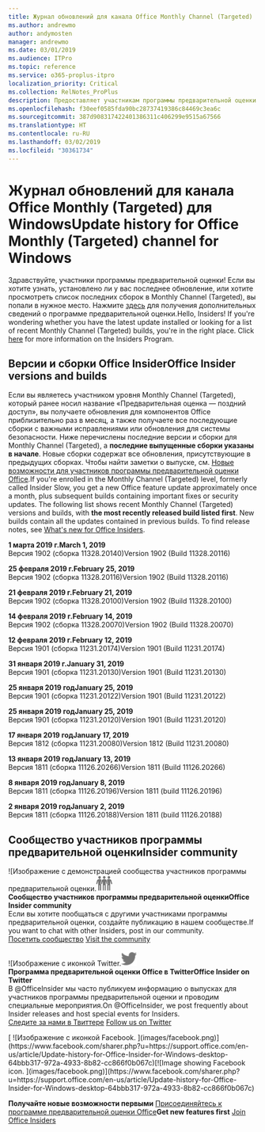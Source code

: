 ```yaml
---
title: Журнал обновлений для канала Office Monthly Channel (Targeted)
ms.author: andrewmo
author: andymosten
manager: andrewmo
ms.date: 03/01/2019
ms.audience: ITPro
ms.topic: reference
ms.service: o365-proplus-itpro
localization_priority: Critical
ms.collection: RelNotes_ProPlus
description: Предоставляет участникам программы предварительной оценки журнал обновлений для выпусков Monthly Channel Targeted для настольных компьютеров с Windows
ms.openlocfilehash: f30eef0585fda90bc28737419386c84469c3ea6c
ms.sourcegitcommit: 387d908317422401386311c406299e9515a67566
ms.translationtype: HT
ms.contentlocale: ru-RU
ms.lasthandoff: 03/02/2019
ms.locfileid: "30361734"
---
```

# <a name="update-history-for-office-monthly-targeted-channel-for-windows"></a><span data-ttu-id="df1ad-103">Журнал обновлений для канала Office Monthly (Targeted) для Windows</span><span class="sxs-lookup"><span data-stu-id="df1ad-103">Update history for Office Monthly (Targeted) channel for Windows</span></span>

<span data-ttu-id="df1ad-p101">Здравствуйте, участники программы предварительной оценки! Если вы хотите узнать, установлено ли у вас последнее обновление, или хотите просмотреть список последних сборок в Monthly Channel (Targeted), вы попали в нужное место. Нажмите [здесь](https://insider.office.com/) для получения дополнительных сведений о программе предварительной оценки.</span><span class="sxs-lookup"><span data-stu-id="df1ad-p101">Hello, Insiders! If you're wondering whether you have the latest update installed or looking for a list of recent Monthly Channel (Targeted) builds, you're in the right place. Click [here](https://insider.office.com/) for more information on the Insiders Program.</span></span>

## <a name="office-insider-versions-and-builds"></a><span data-ttu-id="df1ad-107">Версии и сборки Office Insider</span><span class="sxs-lookup"><span data-stu-id="df1ad-107">Office Insider versions and builds</span></span>

<span data-ttu-id="df1ad-p102">Если вы являетесь участником уровня Monthly Channel (Targeted), который ранее носил название «Предварительная оценка — поздний доступ», вы получаете обновления для компонентов Office приблизительно раз в месяц, а также получаете все последующие сборки с важными исправлениями или обновления для системы безопасности. Ниже перечислены последние версии и сборки для Monthly Channel (Targeted), а **последние выпущенные сборки указаны в начале**. Новые сборки содержат все обновления, присутствующие в предыдущих сборках. Чтобы найти заметки о выпуске, см. [Новые возможности для участников программы предварительной оценки Office](https://support.office.com/ru-RU/article/what-s-new-for-office-insiders-c152d1e2-96ff-4ce9-8c14-e74e13847a24).</span><span class="sxs-lookup"><span data-stu-id="df1ad-p102">If you're enrolled in the Monthly Channel (Targeted) level, formerly called Insider Slow, you get a new Office feature update approximately once a month, plus subsequent builds containing important fixes or security updates. The following list shows recent Monthly Channel (Targeted) versions and builds, with **the most recently released build listed first**. New builds contain all the updates contained in previous builds. To find release notes, see [What's new for Office Insiders](https://support.office.com/ru-RU/article/what-s-new-for-office-insiders-c152d1e2-96ff-4ce9-8c14-e74e13847a24).</span></span>

<span data-ttu-id="df1ad-112">**1 марта 2019 г.**</span><span class="sxs-lookup"><span data-stu-id="df1ad-112">**March 1, 2019**</span></span><br/> <span data-ttu-id="df1ad-113">Версия 1902 (сборка 11328.20140)</span><span class="sxs-lookup"><span data-stu-id="df1ad-113">Version 1902 (Build 11328.20116)</span></span><br/>

<span data-ttu-id="df1ad-114">**25 февраля 2019 г.**</span><span class="sxs-lookup"><span data-stu-id="df1ad-114">**February 25, 2019**</span></span><br/> <span data-ttu-id="df1ad-115">Версия 1902 (сборка 11328.20116)</span><span class="sxs-lookup"><span data-stu-id="df1ad-115">Version 1902 (Build 11328.20116)</span></span><br/>

<span data-ttu-id="df1ad-116">**21 февраля 2019 г.**</span><span class="sxs-lookup"><span data-stu-id="df1ad-116">**February 21, 2019**</span></span><br/> <span data-ttu-id="df1ad-117">Версия 1902 (сборка 11328.20100)</span><span class="sxs-lookup"><span data-stu-id="df1ad-117">Version 1902 (Build 11328.20100)</span></span><br/>

<span data-ttu-id="df1ad-118">**14 февраля 2019 г.**</span><span class="sxs-lookup"><span data-stu-id="df1ad-118">**February 14, 2019**</span></span><br/> <span data-ttu-id="df1ad-119">Версия 1902 (сборка 11328.20070)</span><span class="sxs-lookup"><span data-stu-id="df1ad-119">Version 1902 (Build 11328.20070)</span></span><br/>

<span data-ttu-id="df1ad-120">**12 февраля 2019 г.**</span><span class="sxs-lookup"><span data-stu-id="df1ad-120">**February 12, 2019**</span></span><br/> <span data-ttu-id="df1ad-121">Версия 1901 (сборка 11231.20174)</span><span class="sxs-lookup"><span data-stu-id="df1ad-121">Version 1901 (Build 11231.20174)</span></span><br/>

<span data-ttu-id="df1ad-122">**31 января 2019 г.**</span><span class="sxs-lookup"><span data-stu-id="df1ad-122">**January 31, 2019**</span></span><br/> <span data-ttu-id="df1ad-123">Версия 1901 (сборка 11231.20130)</span><span class="sxs-lookup"><span data-stu-id="df1ad-123">Version 1901 (Build 11231.20130)</span></span><br/> 

<span data-ttu-id="df1ad-124">**25 января 2019 год**</span><span class="sxs-lookup"><span data-stu-id="df1ad-124">**January 25, 2019**</span></span><br/> <span data-ttu-id="df1ad-125">Версия 1901 (сборка 11231.20122)</span><span class="sxs-lookup"><span data-stu-id="df1ad-125">Version 1901 (Build 11231.20122)</span></span><br/> 

<span data-ttu-id="df1ad-126">**25 января 2019 год**</span><span class="sxs-lookup"><span data-stu-id="df1ad-126">**January 25, 2019**</span></span><br/> <span data-ttu-id="df1ad-127">Версия 1901 (сборка 11231.20120)</span><span class="sxs-lookup"><span data-stu-id="df1ad-127">Version 1901 (Build 11231.20120)</span></span><br/> 

<span data-ttu-id="df1ad-128">**17 января 2019 год**</span><span class="sxs-lookup"><span data-stu-id="df1ad-128">**January 17, 2019**</span></span><br/> <span data-ttu-id="df1ad-129">Версия 1812 (сборка 11231.20080)</span><span class="sxs-lookup"><span data-stu-id="df1ad-129">Version 1812 (Build 11231.20080)</span></span><br/> 

<span data-ttu-id="df1ad-130">**13 января 2019 год**</span><span class="sxs-lookup"><span data-stu-id="df1ad-130">**January 13, 2019**</span></span><br/> <span data-ttu-id="df1ad-131">Версия 1811 (сборка 11126.20266)</span><span class="sxs-lookup"><span data-stu-id="df1ad-131">Version 1811 (Build 11126.20266)</span></span><br/>

<span data-ttu-id="df1ad-132">**8 января 2019 год**</span><span class="sxs-lookup"><span data-stu-id="df1ad-132">**January 8, 2019**</span></span><br/> <span data-ttu-id="df1ad-133">Версия 1811 (сборка 11126.20196)</span><span class="sxs-lookup"><span data-stu-id="df1ad-133">Version 1811 (build 11126.20196)</span></span><br/> 

<span data-ttu-id="df1ad-134">**2 января 2019 год**</span><span class="sxs-lookup"><span data-stu-id="df1ad-134">**January 2, 2019**</span></span><br/> <span data-ttu-id="df1ad-135">Версия 1811 (сборка 11126.20188)</span><span class="sxs-lookup"><span data-stu-id="df1ad-135">Version 1811 (build 11126.20188)</span></span><br/> 


## <a name="insider-community"></a><span data-ttu-id="df1ad-136">Сообщество участников программы предварительной оценки</span><span class="sxs-lookup"><span data-stu-id="df1ad-136">Insider community</span></span>

<span data-ttu-id="df1ad-137">![Изображение с демонстрацией сообщества участников программы предварительной оценки.</span><span class="sxs-lookup"><span data-stu-id="df1ad-137">![Image showing insider community.</span></span> ](images/insidercommunity.png)<br/>
<span data-ttu-id="df1ad-138">**Сообщество участников программы предварительной оценки**</span><span class="sxs-lookup"><span data-stu-id="df1ad-138">**Office Insider community**</span></span><br/> <span data-ttu-id="df1ad-139">Если вы хотите пообщаться с другими участниками программы предварительной оценки, создайте публикацию в нашем сообществе.</span><span class="sxs-lookup"><span data-stu-id="df1ad-139">If you want to chat with other Insiders, post in our community.</span></span><br/><span data-ttu-id="df1ad-140"> 
[Посетить сообщество](https://go.microsoft.com/fwlink/?linkid=843493)</span><span class="sxs-lookup"><span data-stu-id="df1ad-140"> 
[Visit the community](https://go.microsoft.com/fwlink/?linkid=843493)</span></span><br/> 

<span data-ttu-id="df1ad-141">![Изображение с иконкой Twitter.</span><span class="sxs-lookup"><span data-stu-id="df1ad-141">![Image showing twitter icon.</span></span> ](images/twitter.png)<br/>
<span data-ttu-id="df1ad-142">**Программа предварительной оценки Office в Twitter**</span><span class="sxs-lookup"><span data-stu-id="df1ad-142">**Office Insider on Twitter**</span></span><br/> <span data-ttu-id="df1ad-143">В @OfficeInsider мы часто публикуем информацию о выпусках для участников программы предварительной оценки и проводим специальные мероприятия.</span><span class="sxs-lookup"><span data-stu-id="df1ad-143">On @OfficeInsider, we post frequently about Insider releases and host special events for Insiders.</span></span><br/><span data-ttu-id="df1ad-144"> 
[Следите за нами в Твиттере](https://go.microsoft.com/fwlink/?linkid=717717)</span><span class="sxs-lookup"><span data-stu-id="df1ad-144"> 
[Follow us on Twitter](https://go.microsoft.com/fwlink/?linkid=717717)</span></span><br/> 

<span data-ttu-id="df1ad-145">
  [
  ![Изображение с иконкой Facebook. ](images/facebook.png)](https://www.facebook.com/sharer.php?u=https://support.office.com/en-us/article/Update-history-for-Office-Insider-for-Windows-desktop-64bbb317-972a-4933-8b82-cc866f0b067c)</span><span class="sxs-lookup"><span data-stu-id="df1ad-145">[![Image showing Facebook icon. ](images/facebook.png)](https://www.facebook.com/sharer.php?u=https://support.office.com/en-us/article/Update-history-for-Office-Insider-for-Windows-desktop-64bbb317-972a-4933-8b82-cc866f0b067c)</span></span>       


<span data-ttu-id="df1ad-146">**Получайте новые возможности первыми**
[Присоединяйтесь к программе предварительной оценки Office](https://insider.office.com/)</span><span class="sxs-lookup"><span data-stu-id="df1ad-146">**Get new features first**
[Join Office Insiders](https://insider.office.com/)</span></span>